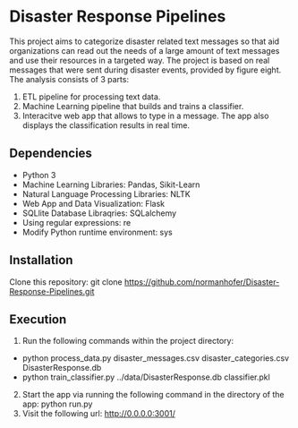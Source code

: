 # Disaster Response Pipelines

This project aims to categorize disaster related text messages so that aid organizations can read out the needs of a large amount of text messages and use their resources in a targeted way.
The project is based on real messages that were sent during disaster events, provided by figure eight. The analysis consists of 3 parts:

1. ETL pipeline for processing text data.
2. Machine Learning pipeline that builds and trains a classifier.
3. Interacitve web app that allows to type in a message. The app also displays the classification results in real time.

## Dependencies
- Python 3
- Machine Learning Libraries: Pandas, Sikit-Learn
- Natural Language Processing Libraries: NLTK
- Web App and Data Visualization: Flask
- SQLlite Database Libraqries: SQLalchemy
- Using regular expressions: re
- Modify Python runtime environment: sys

## Installation

Clone this repository:
git clone https://github.com/normanhofer/Disaster-Response-Pipelines.git

## Execution
1. Run the following commands within the project directory:
  - python process_data.py disaster_messages.csv disaster_categories.csv DisasterResponse.db
  - python train_classifier.py ../data/DisasterResponse.db classifier.pkl
2. Start the app via running the following command in the directory of the app: python run.py 
3. Visit the following url: http://0.0.0.0:3001/

